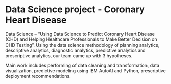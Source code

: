 # Data Science project - Coronary Heart Disease 

Data Science – “Using Data Science to Predict Coronary Heart Disease (CHD) and Helping Healthcare Professionals to Make Better Decision on CHD Testing”.
Using the data science methodology of planning analytics, descriptive analytics, diagnostic analytics, predictive analytics and prescriptive analytics, 
our team came up with 3 hypotheses. 

Main work includes performing of data cleaning and transformation, data visualization, predictive modeling using IBM AutoAI and Python, 
prescriptive deployment recommendations. 
